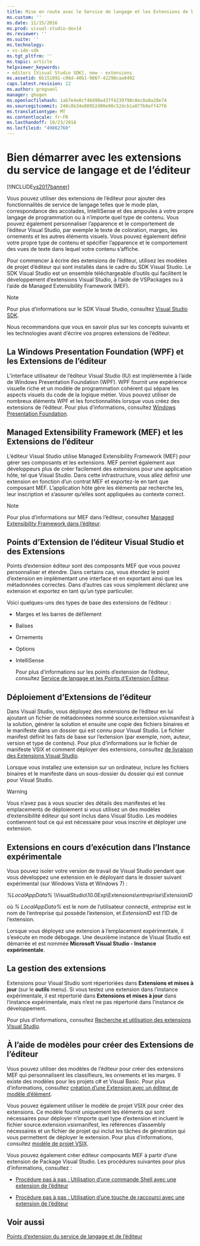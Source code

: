 ```yaml
---
title: Mise en route avec le Service de langage et les Extensions de l’éditeur | Microsoft Docs
ms.custom: ''
ms.date: 11/15/2016
ms.prod: visual-studio-dev14
ms.reviewer: ''
ms.suite: ''
ms.technology:
- vs-ide-sdk
ms.tgt_pltfrm: ''
ms.topic: article
helpviewer_keywords:
- editors [Visual Studio SDK], new - extensions
ms.assetid: 6b151891-c06d-40b1-9867-42298caa8492
caps.latest.revision: 22
ms.author: gregvanl
manager: ghogen
ms.openlocfilehash: 1ab7e4e0cf46d90a437f4239798c0ec8a0a28e74
ms.sourcegitcommit: 240c8b34e80952d00e90c52dcb1a077b9aff47f6
ms.translationtype: MT
ms.contentlocale: fr-FR
ms.lasthandoff: 10/23/2018
ms.locfileid: "49862760"
---
```

# <a name="getting-started-with-language-service-and-editor-extensions"></a>Bien démarrer avec les extensions du service de langage et de l’éditeur
[!INCLUDE[vs2017banner](../includes/vs2017banner.md)]

Vous pouvez utiliser des extensions de l’éditeur pour ajouter des fonctionnalités de service de langage telles que le mode plan, correspondance des accolades, IntelliSense et des ampoules à votre propre langage de programmation ou à n’importe quel type de contenu. Vous pouvez également personnaliser l’apparence et le comportement de l’éditeur Visual Studio, par exemple le texte de coloration, marges, les ornements et les autres éléments visuels. Vous pouvez également définir votre propre type de contenu et spécifier l’apparence et le comportement des vues de texte dans lequel votre contenu s’affiche.  
  
 Pour commencer à écrire des extensions de l’éditeur, utilisez les modèles de projet d’éditeur qui sont installés dans le cadre du SDK Visual Studio. Le SDK Visual Studio est un ensemble téléchargeable d’outils qui facilitent le développement d’extensions Visual Studio, à l’aide de VSPackages ou à l’aide de Managed Extensibility Framework (MEF).  
  
> [!NOTE]
>  Pour plus d’informations sur le SDK Visual Studio, consultez [Visual Studio SDK](../extensibility/visual-studio-sdk.md).  
  
 Nous recommandons que vous en savoir plus sur les concepts suivants et les technologies avant d’écrire vos propres extensions de l’éditeur.  
  
## <a name="the-windows-presentation-foundation-wpf-and-editor-extensions"></a>La Windows Presentation Foundation (WPF) et les Extensions de l’éditeur  
 L’interface utilisateur de l’éditeur Visual Studio (IU) est implémentée à l’aide de Windows Presentation Foundation (WPF). WPF fournit une expérience visuelle riche et un modèle de programmation cohérent qui sépare les aspects visuels du code de la logique métier. Vous pouvez utiliser de nombreux éléments WPF et les fonctionnalités lorsque vous créez des extensions de l’éditeur. Pour plus d’informations, consultez [Windows Presentation Foundation](http://msdn.microsoft.com/library/f667bd15-2134-41e9-b4af-5ced6fafab5d).  
  
## <a name="the-managed-extensibility-framework-mef-and-editor-extensions"></a>Managed Extensibility Framework (MEF) et les Extensions de l’éditeur  
 L’éditeur Visual Studio utilise Managed Extensibility Framework (MEF) pour gérer ses composants et les extensions. MEF permet également aux développeurs plus de créer facilement des extensions pour une application hôte, tel que Visual Studio. Dans cette infrastructure, vous allez définir une extension en fonction d’un contrat MEF et exportez-le en tant que composant MEF. L’application hôte gère les éléments par recherche les, leur inscription et s’assurer qu’elles sont appliquées au contexte correct.  
  
> [!NOTE]
>  Pour plus d’informations sur MEF dans l’éditeur, consultez [Managed Extensibility Framework dans l’éditeur](../extensibility/managed-extensibility-framework-in-the-editor.md).  
  
## <a name="visual-studio-editor-extension-points-and-extensions"></a>Points d’Extension de l’éditeur Visual Studio et des Extensions  
 Points d’extension éditeur sont des composants MEF que vous pouvez personnaliser et étendre. Dans certains cas, vous étendez le point d’extension en implémentant une interface et en exportant ainsi que les métadonnées correctes. Dans d’autres cas vous simplement déclarez une extension et exportez en tant qu’un type particulier.  
  
 Voici quelques-uns des types de base des extensions de l’éditeur :  
  
- Marges et les barres de défilement  
  
- Balises  
  
- Ornements  
  
- Options  
  
- IntelliSense  
  
  Pour plus d’informations sur les points d’extension de l’éditeur, consultez [Service de langage et les Points d’Extension Éditeur](../extensibility/language-service-and-editor-extension-points.md).  
  
## <a name="deploying-editor-extensions"></a>Déploiement d’Extensions de l’éditeur  
 Dans Visual Studio, vous déployez des extensions de l’éditeur en lui ajoutant un fichier de métadonnées nommé source.extension.vsixmanifest à la solution, générer la solution et ensuite une copie des fichiers binaires et le manifeste dans un dossier qui est connu pour Visual Studio. Le fichier manifest définit les faits de base sur l’extension (par exemple, nom, auteur, version et type de contenu). Pour plus d’informations sur le fichier de manifeste VSIX et comment déployer des extensions, consultez [de livraison des Extensions Visual Studio](../extensibility/shipping-visual-studio-extensions.md).  
  
 Lorsque vous installez une extension sur un ordinateur, inclure les fichiers binaires et le manifeste dans un sous-dossier du dossier qui est connue pour Visual Studio.  
  
> [!WARNING]
>  Vous n’avez pas à vous soucier des détails des manifestes et les emplacements de déploiement si vous utilisez un des modèles d’extensibilité éditeur qui sont inclus dans Visual Studio. Les modèles contiennent tout ce qui est nécessaire pour vous inscrire et déployer une extension.  
  
## <a name="running-extensions-in-the-experimental-instance"></a>Extensions en cours d’exécution dans l’Instance expérimentale  
 Vous pouvez isoler votre version de travail de Visual Studio pendant que vous développez une extension en le déployant dans le dossier suivant expérimental (sur Windows Vista et Windows 7) :  
  
 *%LocalAppData%* \VisualStudio\10.0Exp\Extensions\\*entreprise*\\*ExtensionID*  
  
 où *% LocalAppData%* est le nom de l’utilisateur connecté, *entreprise* est le nom de l’entreprise qui possède l’extension, et *ExtensionID* est l’ID de l’extension.  
  
 Lorsque vous déployez une extension à l’emplacement expérimentale, il s’exécute en mode débogage. Une deuxième instance de Visual Studio est démarrée et est nommée **Microsoft Visual Studio - Instance expérimentale**.  
  
## <a name="managing-extensions"></a>La gestion des extensions  
 Extensions pour Visual Studio sont répertoriées dans **Extensions et mises à jour** (sur le **outils** menu). Si vous testez une extension dans l’instance expérimentale, il est répertorié dans **Extensions et mises à jour** dans l’instance expérimentale, mais n’est ne pas répertorié dans l’instance de développement.  
  
 Pour plus d’informations, consultez [Recherche et utilisation des extensions Visual Studio](../ide/finding-and-using-visual-studio-extensions.md).  
  
## <a name="using-templates-to-create-editor-extensions"></a>À l’aide de modèles pour créer des Extensions de l’éditeur  
 Vous pouvez utiliser des modèles de l’éditeur pour créer des extensions MEF qui personnalisent les classifieurs, les ornements et les marges. Il existe des modèles pour les projets c# et Visual Basic. Pour plus d’informations, consultez [création d’une Extension avec un éditeur de modèle d’élément](../extensibility/creating-an-extension-with-an-editor-item-template.md).  
  
 Vous pouvez également utiliser le modèle de projet VSIX pour créer des extensions. Ce modèle fournit uniquement les éléments qui sont nécessaires pour déployer n’importe quel type d’extension et incluent le fichier source.extension.vsixmanifest, les références d’assembly nécessaires et un fichier de projet qui inclut les tâches de génération qui vous permettent de déployer le extension. Pour plus d’informations, consultez [modèle de projet VSIX](../extensibility/vsix-project-template.md).  
  
 Vous pouvez également créer éditeur composants MEF à partir d’une extension de Package Visual Studio. Les procédures suivantes pour plus d’informations, consultez :  
  
-   [Procédure pas à pas : Utilisation d’une commande Shell avec une extension de l’éditeur](../extensibility/walkthrough-using-a-shell-command-with-an-editor-extension.md)  
  
-   [Procédure pas à pas : Utilisation d’une touche de raccourci avec une extension de l’éditeur](../extensibility/walkthrough-using-a-shortcut-key-with-an-editor-extension.md)  
  
## <a name="see-also"></a>Voir aussi  
 [Points d’extension du service de langage et de l’éditeur](../extensibility/language-service-and-editor-extension-points.md)

